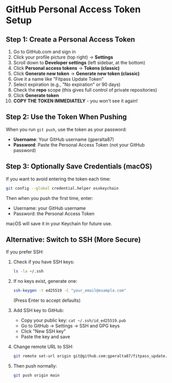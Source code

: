 # GitHub Personal Access Token Setup

## Step 1: Create a Personal Access Token

1. Go to GitHub.com and sign in
2. Click your profile picture (top right) → **Settings**
3. Scroll down to **Developer settings** (left sidebar, at the bottom)
4. Click **Personal access tokens** → **Tokens (classic)**
5. Click **Generate new token** → **Generate new token (classic)**
6. Give it a name like "Fitpass Update Token"
7. Select expiration (e.g., "No expiration" or 90 days)
8. Check the **repo** scope (this gives full control of private repositories)
9. Click **Generate token**
10. **COPY THE TOKEN IMMEDIATELY** - you won't see it again!

## Step 2: Use the Token When Pushing

When you run `git push`, use the token as your password:

- **Username**: Your GitHub username (gperalta87)
- **Password**: Paste the Personal Access Token (not your GitHub password)

## Step 3: Optionally Save Credentials (macOS)

If you want to avoid entering the token each time:

```bash
git config --global credential.helper osxkeychain
```

Then when you push the first time, enter:
- Username: your GitHub username
- Password: the Personal Access Token

macOS will save it in your Keychain for future use.

## Alternative: Switch to SSH (More Secure)

If you prefer SSH:

1. Check if you have SSH keys:
   ```bash
   ls -la ~/.ssh
   ```

2. If no keys exist, generate one:
   ```bash
   ssh-keygen -t ed25519 -C "your_email@example.com"
   ```
   (Press Enter to accept defaults)

3. Add SSH key to GitHub:
   - Copy your public key: `cat ~/.ssh/id_ed25519.pub`
   - Go to GitHub → Settings → SSH and GPG keys
   - Click "New SSH key"
   - Paste the key and save

4. Change remote URL to SSH:
   ```bash
   git remote set-url origin git@github.com:gperalta87/fitpass_update.git
   ```

5. Then push normally:
   ```bash
   git push origin main
   ```

